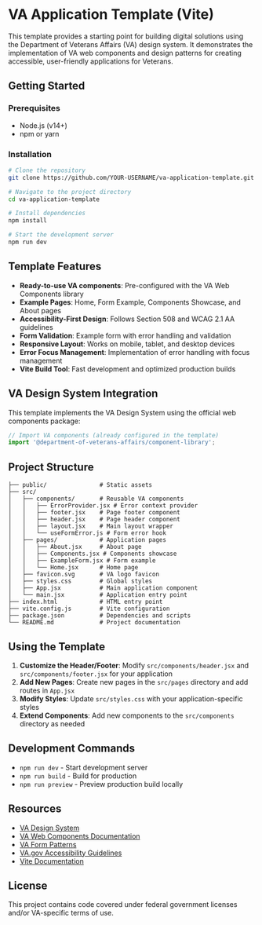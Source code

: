 # VA Application Template (Vite)

This template provides a starting point for building digital solutions using the Department of Veterans Affairs (VA) design system. It demonstrates the implementation of VA web components and design patterns for creating accessible, user-friendly applications for Veterans.

## Getting Started

### Prerequisites
- Node.js (v14+)
- npm or yarn

### Installation
```bash
# Clone the repository
git clone https://github.com/YOUR-USERNAME/va-application-template.git

# Navigate to the project directory
cd va-application-template

# Install dependencies
npm install

# Start the development server
npm run dev
```

## Template Features

- **Ready-to-use VA components**: Pre-configured with the VA Web Components library
- **Example Pages**: Home, Form Example, Components Showcase, and About pages
- **Accessibility-First Design**: Follows Section 508 and WCAG 2.1 AA guidelines
- **Form Validation**: Example form with error handling and validation
- **Responsive Layout**: Works on mobile, tablet, and desktop devices
- **Error Focus Management**: Implementation of error handling with focus management
- **Vite Build Tool**: Fast development and optimized production builds

## VA Design System Integration

This template implements the VA Design System using the official web components package:

```javascript
// Import VA components (already configured in the template)
import '@department-of-veterans-affairs/component-library';
```

## Project Structure

```
├── public/               # Static assets
├── src/
│   ├── components/       # Reusable VA components
│   │   ├── ErrorProvider.jsx # Error context provider
│   │   ├── footer.jsx    # Page footer component
│   │   ├── header.jsx    # Page header component
│   │   ├── layout.jsx    # Main layout wrapper
│   │   └── useFormError.js # Form error hook
│   ├── pages/            # Application pages
│   │   ├── About.jsx     # About page
│   │   ├── Components.jsx # Components showcase
│   │   ├── ExampleForm.jsx # Form example
│   │   └── Home.jsx      # Home page
│   ├── favicon.svg       # VA logo favicon
│   ├── styles.css        # Global styles
│   ├── App.jsx           # Main application component
│   └── main.jsx          # Application entry point
├── index.html            # HTML entry point
├── vite.config.js        # Vite configuration
├── package.json          # Dependencies and scripts
└── README.md             # Project documentation
```

## Using the Template

1. **Customize the Header/Footer**: Modify `src/components/header.jsx` and `src/components/footer.jsx` for your application
2. **Add New Pages**: Create new pages in the `src/pages` directory and add routes in `App.jsx`
3. **Modify Styles**: Update `src/styles.css` with your application-specific styles
4. **Extend Components**: Add new components to the `src/components` directory as needed

## Development Commands

- `npm run dev` - Start development server
- `npm run build` - Build for production
- `npm run preview` - Preview production build locally

## Resources

- [VA Design System](https://design.va.gov/)
- [VA Web Components Documentation](https://department-of-veterans-affairs.github.io/component-library/)
- [VA Form Patterns](https://design.va.gov/patterns/form)
- [VA.gov Accessibility Guidelines](https://design.va.gov/documentation/developers/accessibility)
- [Vite Documentation](https://vitejs.dev/guide/)

## License

This project contains code covered under federal government licenses and/or VA-specific terms of use. 